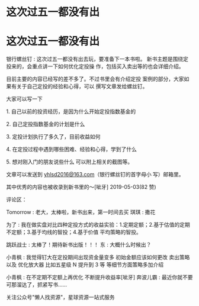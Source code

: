 # 这次过五一都没有出

# 这次过五一都没有出

银行螺丝钉 : 这次过五一都没有出去玩，要准备下一本书啦。 新书主题是围绕定投来的，会重点讲一下如何优化定投操 作，包括买入卖出等的也会详细介绍。

目前主要的内容已经写的差不多了。不过书里会有介绍定投 案例的部分，大家如果有关于自己定投的经验和心得，可以 撰写文章发给螺丝钉。

大家可以写一下

1\. 自己以前的投资经历，是因为什么开始定投指数基金的

2\. 自己定投指数基金的计划是什么

3\. 定投计划执行了多久了，目前收益如何

4\. 在定投过程中遇到哪些困难、经验和心得，学到了什么

5\. 想对刚入门的朋友说些什么 可以附上相关的截图等。

文章可以发送到 yhlsd2016@163.com（银行螺丝钉的首字母小 写）邮箱里。

其中优秀的内容也被收录到新书里的～[呲牙] 2019-05-03(82 赞)

评论区：

Tomorrow : 老大，太棒啦，新书出来，第一时间去买 琪琪 : 撒花

为了 : 我在做实盘对比四种定投方式的收益实验：1.定期定额；2.基于估值的定期不定额；3.基于均线的智投；4.基于价值 平均策略的智投。

跳跃战士 : 太棒了！期待新书出版！！！ 东 : 大概什么时候出？

小青枫 : 我觉得钉大在定投期间出现资金量变多 初始金额应该如何更改 卖出策略 以及 优化放大器 比如五星级 N 提升到 3 等 等细节方面策略多加介绍

小青枫 : 在不定期不定额上再优化 不断提升收益率[呲牙] 奔波儿霸 : 最近你就不要可那溜达了，抓紧写书……

关注公众号"懒人找资源"，星球资源一站式服务